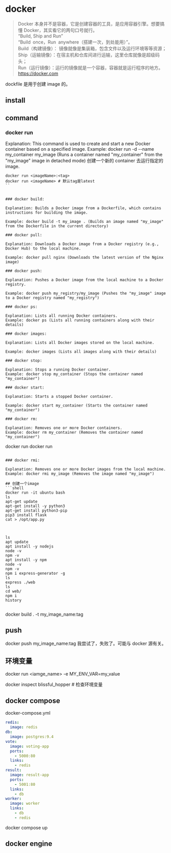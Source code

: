 # docker

> Docker 本身并不是容器，它是创建容器的工具，是应用容器引擎。想要搞懂 Docker，其实看它的两句口号就行。  
> “Build, Ship and Run”  
> “Build once，Run anywhere（搭建一次，到处能用）”。  
> Build（构建镜像）： 镜像就像是集装箱，包含文件以及运行环境等等资源；  
> Ship（运输镜像）：在宿主机和仓库间进行运输，这里仓库就像是超级码头；  
> Run（运行镜像）：运行的镜像就是一个容器，容器就是运行程序的地方。
> https://docker.com

dockfile 是用于创建 image 的。

## install

## command

### docker run

Explanation: This command is used to create and start a new Docker container based on a specified image.
Example: docker run -d --name my_container my_image (Runs a container named "my_container" from the "my_image" image in detached mode)
创建一个新的 container 去运行指定的 image.

```shell
docker run <imageName>:<tag>
docker run <imageName> # 默认tag是latest
``


### docker build:

Explanation: Builds a Docker image from a Dockerfile, which contains instructions for building the image.

Example: docker build -t my_image . (Builds an image named "my_image" from the Dockerfile in the current directory)

### docker pull:

Explanation: Downloads a Docker image from a Docker registry (e.g., Docker Hub) to the local machine.

Example: docker pull nginx (Downloads the latest version of the Nginx image)

### docker push:

Explanation: Pushes a Docker image from the local machine to a Docker registry.

Example: docker push my_registry/my_image (Pushes the "my_image" image to a Docker registry named "my_registry")

### docker ps:

Explanation: Lists all running Docker containers.
Example: docker ps (Lists all running containers along with their details)

### docker images:

Explanation: Lists all Docker images stored on the local machine.

Example: docker images (Lists all images along with their details)

### docker stop:

Explanation: Stops a running Docker container.
Example: docker stop my_container (Stops the container named "my_container")

### docker start:

Explanation: Starts a stopped Docker container.

Example: docker start my_container (Starts the container named "my_container")

### docker rm:

Explanation: Removes one or more Docker containers.
Example: docker rm my_container (Removes the container named "my_container")
```

docker run <name>
docker run <id>

````

### docker rmi:

Explanation: Removes one or more Docker images from the local machine.
Example: docker rmi my_image (Removes the image named "my_image")

## 创建一个image
```shell
docker run -it ubuntu bash
ls
apt-get update
apt-get install -y python3
apt-get install python3-pip
pip3 install flask
cat > /opt/app.py



ls
apt update
apt install -y nodejs
node -v
npm -v
apt install -y npm
node -v
npm -v
npm i express-generator -g
ls
express ./web
ls
cd web/
npm i
history


````

docker build . -t my_image_name:tag

## push

docker push my_image_name:tag
我尝试了，失败了。可能与 docker 源有关。

## 环境变量

docker run <iamge_name> -e MY_ENV_VAR=my_value

docker inspect blissful_hopper # 检查环境变量

## docker compose

docker-compose.yml

```yml
redis:
  image: redis
db:
  image: postgres:9.4
vote:
  image: voting-app
  ports:
    - 5000:80
  links:
    - redis
result:
  image: result-app
  ports:
    - 5001:80
  links:
    - db
worker:
  image: worker
  links:
    - db
    - redis
```

docker compose up

## docker engine
